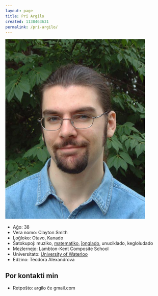 ```yaml
---
layout: page
title: Pri Argilo
created: 1138463631
permalink: /pri-argilo/
---
```

![foto de Argilo](/files/argilo_nova.jpg)

* Aĝo: 38
* Vera nomo: Clayton Smith
* Loĝloko: Otavo, Kanado
* Ŝatokupoj: muziko, [matematiko](/sxatokupoj/#matematiko), [ĵonglado](/sxatokupoj/#jxonglado), unuciklado, kegloludado
* Mezlernejo: Lambton-Kent Composite School
* Universitato: [University of Waterloo](https://uwaterloo.ca/)
* Edzino: Teodora Alexandrova

## Por kontakti min

* Retpoŝto: argilo ĉe gmail.com
